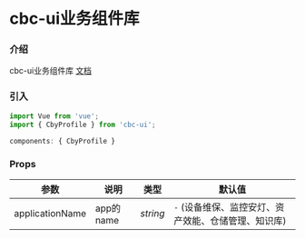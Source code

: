 # cbc-ui业务组件库


### 介绍
cbc-ui业务组件库
[文档](http://cbc.sumcet.com/)

### 引入

```js
import Vue from 'vue';
import { CbyProfile } from 'cbc-ui';

components: { CbyProfile }
```
### Props

| 参数          | 说明     | 类型     | 默认值    |
| ------------- | -------- | -------- | --------- |
| applicationName | app的name | _string_ | `-` (设备维保、监控安灯、资产效能、仓储管理、知识库)         |
